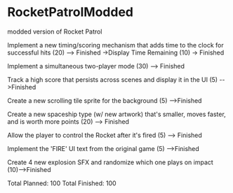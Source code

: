 # RocketPatrolModded
modded version of Rocket Patrol

Implement a new timing/scoring mechanism that adds time to the clock for successful hits (20) --> Finished
    ->Display Time Remaining (10) -> Finished

Implement a simultaneous two-player mode (30) --> Finished

Track a high score that persists across scenes and display it in the UI (5) -->Finished

Create a new scrolling tile sprite for the background (5) -->Finished

Create a new spaceship type (w/ new artwork) that's smaller, moves faster, and is worth more points (20) --> Finished

Allow the player to control the Rocket after it's fired (5) --> Finished

Implement the 'FIRE' UI text from the original game (5) -->Finished

Create 4 new explosion SFX and randomize which one plays on impact (10)-->Finished

Total Planned: 100
Total Finished: 100
